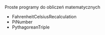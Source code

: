 Proste programy do obliczeń matematycznych
- FahrenheitCelsiusRecalculation
- PiNumber
- PythagoreanTriple
